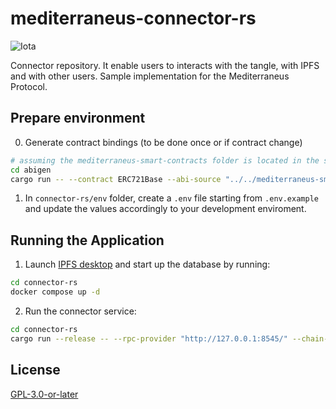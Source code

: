# mediterraneus-connector-rs

![Iota](https://img.shields.io/badge/iota-29334C?style=for-the-badge&logo=iota&logoColor=white)

Connector repository. It enable users to interacts with the tangle, with IPFS and with other users. Sample implementation for the Mediterraneus Protocol.

## Prepare environment

0. Generate contract bindings (to be done once or if contract change)
```sh
# assuming the mediterraneus-smart-contracts folder is located in the same root folder of mediterraneus-connector-rs
cd abigen
cargo run -- --contract ERC721Base --abi-source "../../mediterraneus-smart-contracts/artifacts/contracts/ERC721Base.sol/ERC721Base.json"
```
1. In `connector-rs/env` folder, create a `.env` file starting from `.env.example` and update the values accordingly to your development enviroment. 

## Running the Application

1. Launch [IPFS desktop](https://docs.ipfs.tech/install/ipfs-desktop/) and start up the database by running:
```sh
cd connector-rs
docker compose up -d
```
2. Run the connector service:
```sh
cd connector-rs
cargo run --release -- --rpc-provider "http://127.0.0.1:8545/" --chain-id 31337
```

## License

[GPL-3.0-or-later](https://spdx.org/licenses/GPL-3.0-or-later.html)